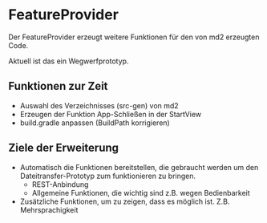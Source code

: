 # FeatureProvider
Der FeatureProvider erzeugt weitere Funktionen für den von md2 erzeugten Code.

Aktuell ist das ein Wegwerfprototyp.   
## Funktionen zur Zeit
- Auswahl des Verzeichnisses (src-gen) von md2
- Erzeugen der Funktion App-Schließen in der StartView
- build.gradle anpassen (BuildPath korrigieren)

## Ziele der Erweiterung
- Automatisch die Funktionen bereitstellen, die gebraucht werden um den Dateitransfer-Prototyp zum funktionieren zu bringen.
  - REST-Anbindung
  - Allgemeine Funktionen, die wichtig sind z.B. wegen Bedienbarkeit
- Zusätzliche Funktionen, um zu zeigen, dass es möglich ist. Z.B. Mehrsprachigkeit
